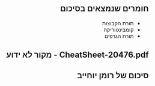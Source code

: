 <div dir="rtl">

## חומרים שנמצאים בסיכום
<ul>

<li> תורת הקבוצות

<li> קומבינטוריקה

<li> תורת הגרפים

</ul>

 ## CheatSheet-20476.pdf - מקור לא ידוע
 
 ## סיכום של רומן יוחייב
